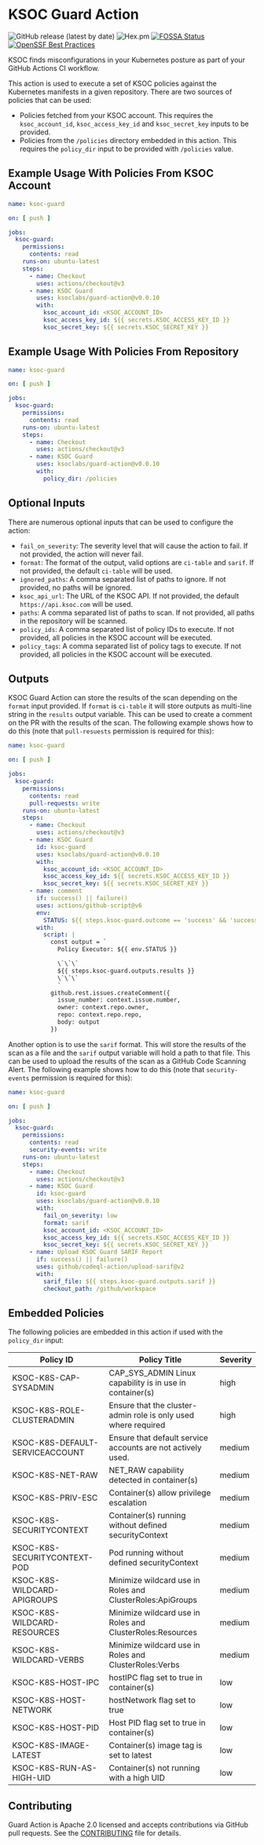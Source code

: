 # KSOC Guard Action

![GitHub release (latest by date)](https://img.shields.io/github/v/release/ksoclabs/guard-action)
![Hex.pm](https://img.shields.io/hexpm/l/apa)
[![FOSSA Status](https://app.fossa.com/api/projects/git%2Bgithub.com%2Fksoclabs%2Fguard-action.svg?type=shield)](https://app.fossa.com/projects/git%2Bgithub.com%2Fksoclabs%2Fguard-action?ref=badge_shield)
[![OpenSSF Best Practices](https://bestpractices.coreinfrastructure.org/projects/7290/badge)](https://bestpractices.coreinfrastructure.org/projects/7290)

KSOC finds misconfigurations in your Kubernetes posture as part of your GitHub Actions CI workflow.

This action is used to execute a set of KSOC policies against the Kubernetes manifests in a given repository. There are two sources of policies that can be used:

- Policies fetched from your KSOC account. This requires the `ksoc_account_id`, `ksoc_access_key_id` and `ksoc_secret_key` inputs to be provided.
- Policies from the `/policies` directory embedded in this action. This requires the `policy_dir` input to be provided with `/policies` value.

## Example Usage With Policies From KSOC Account

```yaml
name: ksoc-guard

on: [ push ]

jobs:
  ksoc-guard:
    permissions:
      contents: read
    runs-on: ubuntu-latest
    steps:
      - name: Checkout
        uses: actions/checkout@v3
      - name: KSOC Guard
        uses: ksoclabs/guard-action@v0.0.10
        with:
          ksoc_account_id: <KSOC_ACCOUNT_ID>
          ksoc_access_key_id: ${{ secrets.KSOC_ACCESS_KEY_ID }}
          ksoc_secret_key: ${{ secrets.KSOC_SECRET_KEY }}
```

## Example Usage With Policies From Repository

```yaml
name: ksoc-guard

on: [ push ]

jobs:
  ksoc-guard:
    permissions:
      contents: read
    runs-on: ubuntu-latest
    steps:
      - name: Checkout
        uses: actions/checkout@v3
      - name: KSOC Guard
        uses: ksoclabs/guard-action@v0.0.10
        with:
          policy_dir: /policies
```

## Optional Inputs

There are numerous optional inputs that can be used to configure the action:
- `fail_on_severity`: The severity level that will cause the action to fail. If not provided, the action will never fail.
- `format`: The format of the output, valid options are `ci-table` and `sarif`. If not provided, the default `ci-table` will be used.
- `ignored_paths`: A comma separated list of paths to ignore. If not provided, no paths will be ignored.
- `ksoc_api_url`: The URL of the KSOC API. If not provided, the default `https://api.ksoc.com` will be used.
- `paths`: A comma separated list of paths to scan. If not provided, all paths in the repository will be scanned.
- `policy_ids`: A comma separated list of policy IDs to execute. If not provided, all policies in the KSOC account will be executed.
- `policy_tags`: A comma separated list of policy tags to execute. If not provided, all policies in the KSOC account will be executed.

## Outputs

KSOC Guard Action can store the results of the scan depending on the `format` input provided. If `format` is `ci-table` it will store outputs as multi-line string in the `results` output variable. This can be used to create a comment on the PR with the results of the scan. The following example shows how to do this (note that `pull-resuests` permission is required for this):

```yaml
name: ksoc-guard

on: [ push ]

jobs:
  ksoc-guard:
    permissions:
      contents: read
      pull-requests: write
    runs-on: ubuntu-latest
    steps:
      - name: Checkout
        uses: actions/checkout@v3
      - name: KSOC Guard
        id: ksoc-guard
        uses: ksoclabs/guard-action@v0.0.10
        with:
          ksoc_account_id: <KSOC_ACCOUNT_ID>
          ksoc_access_key_id: ${{ secrets.KSOC_ACCESS_KEY_ID }}
          ksoc_secret_key: ${{ secrets.KSOC_SECRET_KEY }}
      - name: comment
        if: success() || failure()
        uses: actions/github-script@v6
        env:
          STATUS: ${{ steps.ksoc-guard.outcome == 'success' && 'success ✅' || 'failure ❌' }}
        with:
          script: |
            const output = `
              Policy Executor: ${{ env.STATUS }}

              \`\`\`
              ${{ steps.ksoc-guard.outputs.results }}
              \`\`\`
              `
            github.rest.issues.createComment({
              issue_number: context.issue.number,
              owner: context.repo.owner,
              repo: context.repo.repo,
              body: output
            })
```

Another option is to use the `sarif` format. This will store the results of the scan as a file and the `sarif` output variable will hold a path to that file. This can be used to upload the results of the scan as a GitHub Code Scanning Alert. The following example shows how to do this (note that `security-events` permission is required for this):

```yaml
name: ksoc-guard

on: [ push ]

jobs:
  ksoc-guard:
    permissions:
      contents: read
      security-events: write
    runs-on: ubuntu-latest
    steps:
      - name: Checkout
        uses: actions/checkout@v3
      - name: KSOC Guard
        id: ksoc-guard
        uses: ksoclabs/guard-action@v0.0.10
        with:
          fail_on_severity: low
          format: sarif
          ksoc_account_id: <KSOC_ACCOUNT_ID>
          ksoc_access_key_id: ${{ secrets.KSOC_ACCESS_KEY_ID }}
          ksoc_secret_key: ${{ secrets.KSOC_SECRET_KEY }}
      - name: Upload KSOC Guard SARIF Report
        if: success() || failure()
        uses: github/codeql-action/upload-sarif@v2
        with:
          sarif_file: ${{ steps.ksoc-guard.outputs.sarif }}
          checkout_path: /github/workspace
```

## Embedded Policies

The following policies are embedded in this action if used with the `policy_dir` input:

| Policy ID                       | Policy Title                                                   | Severity |
|---------------------------------|----------------------------------------------------------------|----------|
| KSOC-K8S-CAP-SYSADMIN           | CAP_SYS_ADMIN Linux capability is in use in container(s)       | high     |
| KSOC-K8S-ROLE-CLUSTERADMIN      | Ensure that the cluster-admin role is only used where required | high     |
| KSOC-K8S-DEFAULT-SERVICEACCOUNT | Ensure that default service accounts are not actively used.    | medium   |
| KSOC-K8S-NET-RAW                | NET_RAW capability detected in container(s)                    | medium   |
| KSOC-K8S-PRIV-ESC               | Container(s) allow privilege escalation                        | medium   |
| KSOC-K8S-SECURITYCONTEXT        | Container(s) running without defined securityContext           | medium   |
| KSOC-K8S-SECURITYCONTEXT-POD    | Pod running without defined securityContext                    | medium   |
| KSOC-K8S-WILDCARD-APIGROUPS     | Minimize wildcard use in Roles and ClusterRoles:ApiGroups      | medium   |
| KSOC-K8S-WILDCARD-RESOURCES     | Minimize wildcard use in Roles and ClusterRoles:Resources      | medium   |
| KSOC-K8S-WILDCARD-VERBS         | Minimize wildcard use in Roles and ClusterRoles:Verbs          | medium   |
| KSOC-K8S-HOST-IPC               | hostIPC flag set to true in container(s)                       | low      |
| KSOC-K8S-HOST-NETWORK           | hostNetwork flag set to true                                   | low      |
| KSOC-K8S-HOST-PID               | Host PID flag set to true in container(s)                      | low      |
| KSOC-K8S-IMAGE-LATEST           | Container(s) image tag is set to latest                        | low      |
| KSOC-K8S-RUN-AS-HIGH-UID        | Container(s) not running with a high UID                       | low      |

## Contributing

Guard Action is Apache 2.0 licensed and accepts contributions via GitHub pull requests. See the [CONTRIBUTING](CONTRIBUTING.md) file for details.
